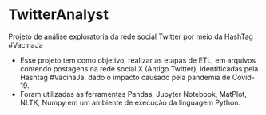 # TwitterAnalyst
Projeto de análise exploratoria da rede social Twitter por meio da HashTag #VacinaJa

* Esse projeto tem como objetivo, realizar as etapas de ETL, em arquivos contendo postagens na rede social X (Antigo Twitter), identificadas pela Hashtag #VacinaJa. dado o impacto causado pela pandemia de Covid-19.
* Foram utilizadas as ferramentas Pandas, Jupyter Notebook, MatPlot, NLTK, Numpy em um ambiente de execução da linguagem Python.
